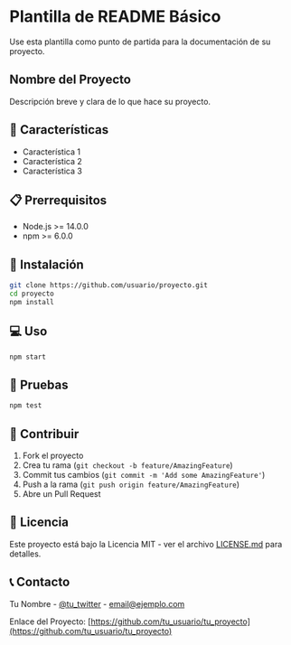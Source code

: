 # Plantilla de README Básico

Use esta plantilla como punto de partida para la documentación de su proyecto.

## Nombre del Proyecto

Descripción breve y clara de lo que hace su proyecto.

## 🚀 Características

- Característica 1
- Característica 2
- Característica 3

## 📋 Prerrequisitos

- Node.js >= 14.0.0
- npm >= 6.0.0

## 🔧 Instalación

```bash
git clone https://github.com/usuario/proyecto.git
cd proyecto
npm install
```

## 💻 Uso

```bash
npm start
```

## 🧪 Pruebas

```bash
npm test
```

## 🤝 Contribuir

1. Fork el proyecto
2. Crea tu rama (`git checkout -b feature/AmazingFeature`)
3. Commit tus cambios (`git commit -m 'Add some AmazingFeature'`)
4. Push a la rama (`git push origin feature/AmazingFeature`)
5. Abre un Pull Request

## 📄 Licencia

Este proyecto está bajo la Licencia MIT - ver el archivo [LICENSE.md](LICENSE.md) para detalles.

## 📞 Contacto

Tu Nombre - [@tu_twitter](https://twitter.com/tu_twitter) - email@ejemplo.com

Enlace del Proyecto: [https://github.com/tu_usuario/tu_proyecto](https://github.com/tu_usuario/tu_proyecto)
